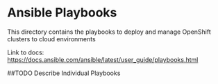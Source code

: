 # Ansible Playbooks

This directory contains the playbooks to deploy and manage OpenShift clusters to cloud environments

Link to docs: https://docs.ansible.com/ansible/latest/user_guide/playbooks.html

##TODO Describe Individual Playbooks
